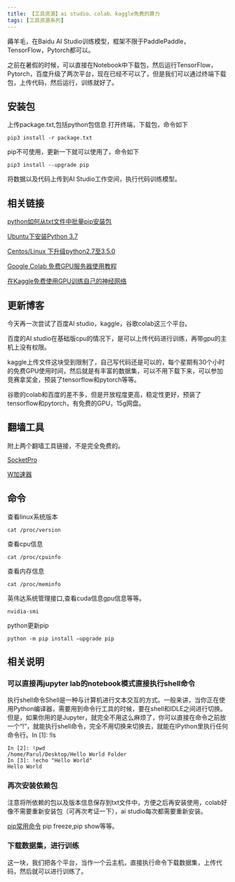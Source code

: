 ```yaml
---
title: 【工具资源】ai studio、colab、kaggle免费的算力
tags: [工具资源系列]
---
```


薅羊毛，在Baidu AI Studio训练模型，框架不限于PaddlePaddle，TensorFlow，Pytorch都可以。

之前在暑假的时候，可以直接在Notebook中下载包，然后运行TensorFlow，Pytorch，百度升级了两次平台，现在已经不可以了，但是我们可以通过终端下载包，上传代码，然后运行，训练就好了。

<!--more-->
## 安装包

上传package.txt,包括python包信息
打开终端，下载包，命令如下
```shell
pip3 install -r package.txt
```
pip不可使用，更新一下就可以使用了，命令如下
```shell
pip3 install --upgrade pip 
```

将数据以及代码上传到AI Studio工作空间，执行代码训练模型。

## 相关链接

[python如何从txt文件中批量pip安装包](https://blog.csdn.net/The_Time_Runner/article/details/96993733)

[Ubuntu下安装Python 3.7](https://blog.csdn.net/dlh_sycamore/article/details/82378544)

[Centos/Linux 下升级python2.7至3.5.0](https://www.cnblogs.com/z-joshua/p/5710698.html)

[Google Colab 免费GPU服务器使用教程](https://blog.csdn.net/cocoaqin/article/details/79184540)

[在Kaggle免费使用GPU训练自己的神经网络](https://karbo.online/dl/kaggle-gpu/)

## 更新博客

今天再一次尝试了百度AI studio，kaggle，谷歌colab这三个平台。

百度的AI studio在基础版cpu的情况下，是可以上传代码进行训练，再带gpu的主机上没有权限。

kaggle上传文件这块受到限制了，自己写代码还是可以的，每个星期有30个小时的免费GPU使用时间，然后就是有丰富的数据集，可以不用下载下来，可以参加竞赛拿奖金，预装了tensorflow和pytorch等等。

谷歌的colab和百度的差不多，但是开放程度更高，稳定性更好，预装了tensorflow和pytorch，有免费的GPU，15g网盘。

## 翻墙工具
附上两个翻墙工具链接，不是完全免费的。

[SocketPro](https://socketproapp.com/zh/home)

[W加速器](https://d.wjsq.xyz/)

## 命令

查看linux系统版本
```shell
cat /proc/version
```

查看cpu信息
```shell
cat /proc/cpuinfo
```

查看内存信息
```shell
cat /proc/meminfo
```

英伟达系统管理接口,查看cuda信息gpu信息等等。
```shell
nvidia-smi
```

python更新pip
```shell
python -m pip install –upgrade pip
```

## 相关说明

### 可以直接再jupyter lab的notebook模式直接执行shell命令

执行shell命令Shell是一种与计算机进行文本交互的方式。一般来讲，当你正在使用Python编译器，需要用到命令行工具的时候，要在shell和IDLE之间进行切换。但是，如果你用的是Jupyter，就完全不用这么麻烦了，你可以直接在命令之前放一个“!”，就能执行shell命令，完全不用切换来切换去，就能在IPython里执行任何命令行。In [1]: !ls

```shell
In [2]: !pwd
/home/Parul/Desktop/Hello World Folder
In [3]: !echo "Hello World"
Hello World
```
### 再次安装依赖包

注意将所依赖的包以及版本信息保存到txt文件中，方便之后再安装使用，colab好像不需要重新安装包（可再次考证一下），ai studio每次都需要重新安装。

[pip常用命令](https://www.jianshu.com/p/7f55544f54ff)
pip freeze,pip show等等。

### 下载数据集，进行训练

这一块，我们把各个平台，当作一个云主机，直接执行命令下载数据集，上传代码，然后就可以进行训练了。

